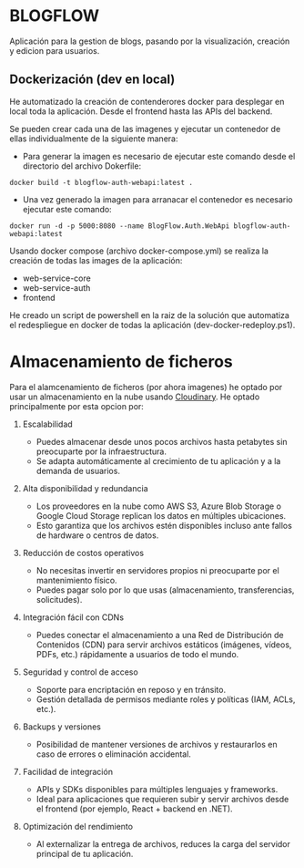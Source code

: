 # BLOGFLOW

Aplicación para la gestion de blogs, pasando por la visualización, creación y edicion para usuarios.

## Dockerización (dev en local)

He automatizado la creación de contenderores docker para desplegar en local toda la aplicación. Desde el frontend hasta las APIs del backend.

Se pueden crear cada una de las imagenes y ejecutar un contenedor de ellas individualmente de la siguiente manera:

- Para generar la imagen es necesario de ejecutar este comando desde el directorio del archivo Dokerfile:

```
docker build -t blogflow-auth-webapi:latest .
```

- Una vez generado la imagen para arranacar el contenedor es necesario ejecutar este comando:

```
docker run -d -p 5000:8080 --name BlogFlow.Auth.WebApi blogflow-auth-webapi:latest
```

Usando docker compose (archivo docker-compose.yml) se realiza la creación de todas las images de la aplicación:

- web-service-core
- web-service-auth
- frontend

He creado un script de powershell en la raiz de la solución que automatiza el redespliegue en docker de todas la aplicación (dev-docker-redeploy.ps1).

# Almacenamiento de ficheros

Para el alamcenamiento de ficheros (por ahora imagenes) he optado por usar un almacenamiento en la nube usando [Cloudinary](https://cloudinary.com/).
He optado principalmente por esta opcion por:

1. Escalabilidad
   - Puedes almacenar desde unos pocos archivos hasta petabytes sin preocuparte por la infraestructura.
   - Se adapta automáticamente al crecimiento de tu aplicación y a la demanda de usuarios.

2. Alta disponibilidad y redundancia
   - Los proveedores en la nube como AWS S3, Azure Blob Storage o Google Cloud Storage replican los datos en múltiples ubicaciones.
   - Esto garantiza que los archivos estén disponibles incluso ante fallos de hardware o centros de datos.

3. Reducción de costos operativos
   - No necesitas invertir en servidores propios ni preocuparte por el mantenimiento físico.
   - Puedes pagar solo por lo que usas (almacenamiento, transferencias, solicitudes).

4. Integración fácil con CDNs
   - Puedes conectar el almacenamiento a una Red de Distribución de Contenidos (CDN) para servir archivos estáticos (imágenes, vídeos, PDFs, etc.) rápidamente a usuarios de todo el mundo.

5. Seguridad y control de acceso
   - Soporte para encriptación en reposo y en tránsito.
   - Gestión detallada de permisos mediante roles y políticas (IAM, ACLs, etc.).

6. Backups y versiones
   - Posibilidad de mantener versiones de archivos y restaurarlos en caso de errores o eliminación accidental.

7. Facilidad de integración
   - APIs y SDKs disponibles para múltiples lenguajes y frameworks.
   - Ideal para aplicaciones que requieren subir y servir archivos desde el frontend (por ejemplo, React + backend en .NET).

8. Optimización del rendimiento
   - Al externalizar la entrega de archivos, reduces la carga del servidor principal de tu aplicación.
